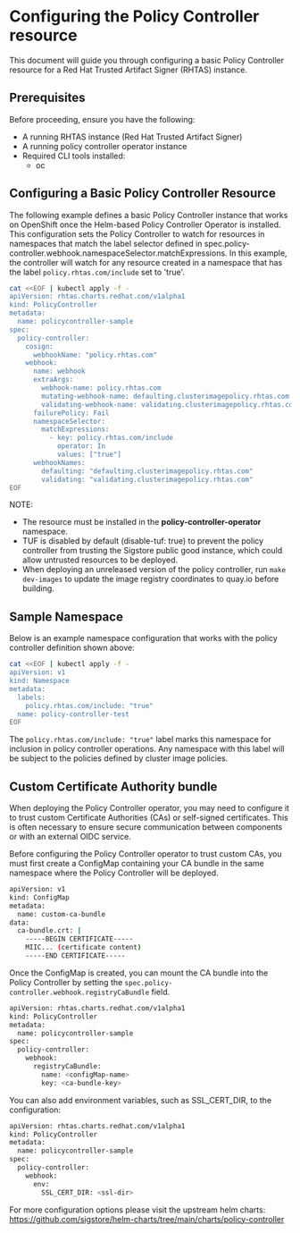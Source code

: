 # Configuring the Policy Controller resource
This document will guide you through configuring a basic Policy Controller resource for a Red Hat Trusted Artifact Signer (RHTAS) instance.

## Prerequisites
Before proceeding, ensure you have the following:
- A running RHTAS instance (Red Hat Trusted Artifact Signer)
- A running policy controller operator instance
- Required CLI tools installed:
    - oc

## Configuring a Basic Policy Controller Resource
The following example defines a basic Policy Controller instance that works on OpenShift once the Helm-based Policy Controller Operator is installed.
This configuration sets the Policy Controller to watch for resources in namespaces that match the label selector defined in spec.policy-controller.webhook.namespaceSelector.matchExpressions.
In this example, the controller will watch for any resource created in a namespace that has the label `policy.rhtas.com/include` set to 'true'.

```sh
cat <<EOF | kubectl apply -f -
apiVersion: rhtas.charts.redhat.com/v1alpha1
kind: PolicyController
metadata:
  name: policycontroller-sample
spec:
  policy-controller:
    cosign:
      webhookName: "policy.rhtas.com"
    webhook:
      name: webhook
      extraArgs:
        webhook-name: policy.rhtas.com
        mutating-webhook-name: defaulting.clusterimagepolicy.rhtas.com
        validating-webhook-name: validating.clusterimagepolicy.rhtas.com
      failurePolicy: Fail
      namespaceSelector:
        matchExpressions:
          - key: policy.rhtas.com/include
            operator: In
            values: ["true"]
      webhookNames:
        defaulting: "defaulting.clusterimagepolicy.rhtas.com"
        validating: "validating.clusterimagepolicy.rhtas.com"
EOF
```

NOTE:
* The resource must be installed in the **policy-controller-operator** namespace.
* TUF is disabled by default (disable-tuf: true) to prevent the policy controller from trusting the Sigstore public good instance, which could allow untrusted resources to be deployed.
* When deploying an unreleased version of the policy controller, run `make dev-images` to update the image registry coordinates to quay.io before building.

## Sample Namespace
Below is an example namespace configuration that works with the policy controller definition shown above:

  ```sh
  cat <<EOF | kubectl apply -f -
  apiVersion: v1
  kind: Namespace
  metadata:
    labels:
      policy.rhtas.com/include: "true"
    name: policy-controller-test
  EOF
  ```

The `policy.rhtas.com/include: "true"` label marks this namespace for inclusion in policy controller operations. Any namespace with this label will be subject to the policies defined by cluster image policies.

## Custom Certificate Authority bundle
When deploying the Policy Controller operator, you may need to configure it to trust custom Certificate Authorities (CAs) or self-signed certificates. This is often necessary to ensure secure communication between components or with an external OIDC service.

Before configuring the Policy Controller operator to trust custom CAs, you must first create a ConfigMap containing your CA bundle in the same namespace where the Policy Controller will be deployed.

```sh
apiVersion: v1
kind: ConfigMap
metadata:
  name: custom-ca-bundle
data:
  ca-bundle.crt: |
    -----BEGIN CERTIFICATE-----
    MIIC... (certificate content)
    -----END CERTIFICATE-----
```

Once the ConfigMap is created, you can mount the CA bundle into the Policy Controller by setting the `spec.policy-controller.webhook.registryCaBundle` field.

```sh
apiVersion: rhtas.charts.redhat.com/v1alpha1
kind: PolicyController
metadata:
  name: policycontroller-sample
spec:
  policy-controller:
    webhook:
      registryCaBundle:
        name: <configMap-name>
        key: <ca-bundle-key>
```

You can also add environment variables, such as SSL_CERT_DIR, to the configuration:
```sh
apiVersion: rhtas.charts.redhat.com/v1alpha1
kind: PolicyController
metadata:
  name: policycontroller-sample
spec:
  policy-controller:
    webhook:
      env:
        SSL_CERT_DIR: <ssl-dir>
```

For more configuration options please visit the upstream helm charts: https://github.com/sigstore/helm-charts/tree/main/charts/policy-controller

